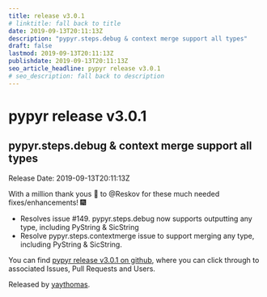 ```yaml
---
title: release v3.0.1
# linktitle: fall back to title
date: 2019-09-13T20:11:13Z
description: "pypyr.steps.debug & context merge support all types"
draft: false
lastmod: 2019-09-13T20:11:13Z
publishdate: 2019-09-13T20:11:13Z
seo_article_headline: pypyr release v3.0.1
# seo_description: fall back to description
---
```

# pypyr release v3.0.1
## pypyr.steps.debug & context merge support all types
Release Date: 2019-09-13T20:11:13Z

With a million thank yous 🙏 to @Reskov for these much needed fixes/enhancements! 🎆 

* Resolves issue #149. pypyr.steps.debug now supports outputting any type, including PyString & SicString
* Resolve pypyr.steps.contextmerge issue to support merging any type, including PyString & SicString.

You can find [pypyr release v3.0.1 on github](https://github.com/pypyr/pypyr-cli/releases/tag/v3.0.1), where you can 
click through to associated Issues, Pull Requests and Users.

Released by [yaythomas](https://github.com/yaythomas).

